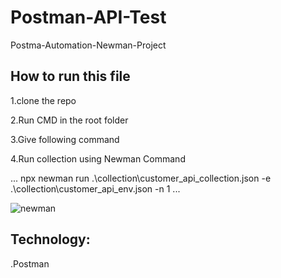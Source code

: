 # Postman-API-Test
Postma-Automation-Newman-Project

## How to run this file

1.clone the repo

2.Run CMD in the root folder 

3.Give following command

4.Run collection using Newman Command


...
npx newman run .\collection\customer_api_collection.json -e .\collection\customer_api_env.json -n 1
...

![newman](https://user-images.githubusercontent.com/76903243/156877373-6b79e5b1-c8a3-48f2-9060-60aab7be37a7.PNG)

## Technology:
 
 .Postman
